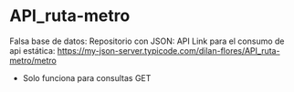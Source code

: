 # API_ruta-metro
Falsa base de datos: Repositorio con JSON: API
Link para el consumo de api estática: https://my-json-server.typicode.com/dilan-flores/API_ruta-metro/metro
- Solo funciona para consultas GET
